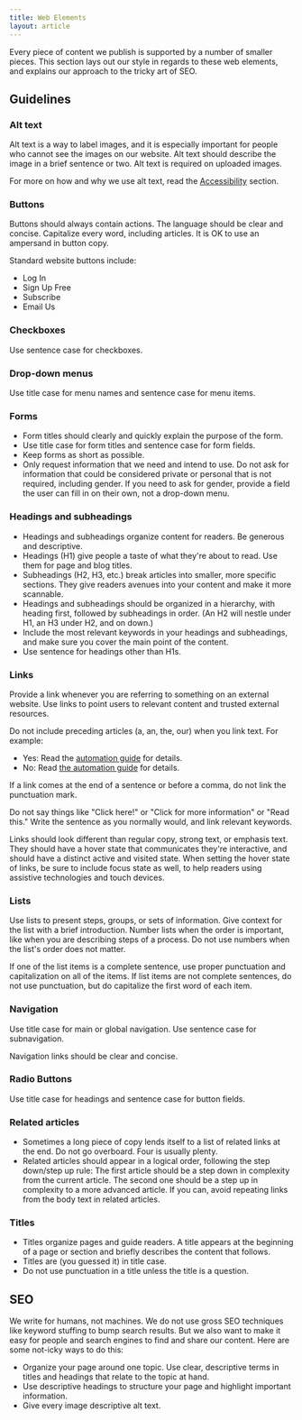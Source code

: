 ```yaml
---
title: Web Elements
layout: article
---
```


Every piece of content we publish is supported by a number of smaller pieces. This section lays out our style in regards to these web elements, and explains our approach to the tricky art of SEO.

## Guidelines

### Alt text

Alt text is a way to label images, and it is especially important for people who cannot see the images on our website. Alt text should describe the image in a brief sentence or two. Alt text is required on uploaded images.

For more on how and why we use alt text, read the [Accessibility](/12-writing-for-accessibility.html.md) section.

### Buttons

Buttons should always contain actions. The language should be clear and concise. Capitalize every word, including articles. It is OK to use an ampersand in button copy.

Standard website buttons include:

- Log In
- Sign Up Free
- Subscribe
- Email Us

### Checkboxes

Use sentence case for checkboxes.

### Drop-down menus

Use title case for menu names and sentence case for menu items.

### Forms

* Form titles should clearly and quickly explain the purpose of the form.
* Use title case for form titles and sentence case for form fields.
* Keep forms as short as possible.
* Only request information that we need and intend to use. Do not ask for information that could be considered private or personal that is not required, including gender. If you need to ask for gender, provide a field the user can fill in on their own, not a drop-down menu.

### Headings and subheadings

* Headings and subheadings organize content for readers. Be generous and descriptive.
* Headings (H1) give people a taste of what they're about to read. Use them for page and blog titles.
* Subheadings (H2, H3, etc.) break articles into smaller, more specific sections. They give readers avenues into your content and make it more scannable.
* Headings and subheadings should be organized in a hierarchy, with heading first, followed by subheadings in order. (An H2 will nestle under H1, an H3 under H2, and on down.)
* Include the most relevant keywords in your headings and subheadings, and make sure you cover the main point of the content.
* Use sentence for headings other than H1s.

### Links

Provide a link whenever you are referring to something on an external website. Use links to point users to relevant content and trusted external resources.

Do not include preceding articles (a, an, the, our) when you link text. For example:

- Yes: Read the [automation guide](#) for details.
- No: Read [the automation guide](#) for details.

If a link comes at the end of a sentence or before a comma, do not link the punctuation mark.

Do not say things like "Click here!" or "Click for more information" or "Read this." Write the sentence as you normally would, and link relevant keywords.

Links should look different than regular copy, strong text, or emphasis text. They should have a hover state that communicates they're interactive, and should have a distinct active and visited state. When setting the hover state of links, be sure to include focus state as well, to help readers using assistive technologies and touch devices.

### Lists

Use lists to present steps, groups, or sets of information. Give context for the list with a brief introduction. Number lists when the order is important, like when you are describing steps of a process. Do not use numbers when the list's order does not matter.

If one of the list items is a complete sentence, use proper punctuation and capitalization on all of the items. If list items are not complete sentences, do not use punctuation, but do capitalize the first word of each item.

### Navigation

Use title case for main or global navigation. Use sentence case for subnavigation.

Navigation links should be clear and concise.

### Radio Buttons

Use title case for headings and sentence case for button fields.

### Related articles

* Sometimes a long piece of copy lends itself to a list of related links at the end. Do not go overboard. Four is usually plenty.
* Related articles should appear in a logical order, following the step down/step up rule: The first article should be a step down in complexity from the current article. The second one should be a step up in complexity to a more advanced article.
If you can, avoid repeating links from the body text in related articles.

### Titles

* Titles organize pages and guide readers. A title appears at the beginning of a page or section and briefly describes the content that follows.
* Titles are (you guessed it) in title case.
* Do not use punctuation in a title unless the title is a question.

## SEO

We write for humans, not machines. We do not use gross SEO techniques like keyword stuffing to bump search results. But we also want to make it easy for people and search engines to find and share our content. Here are some not-icky ways to do this:

* Organize your page around one topic. Use clear, descriptive terms in titles and headings that relate to the topic at hand.
* Use descriptive headings to structure your page and highlight important information.
* Give every image descriptive alt text.
